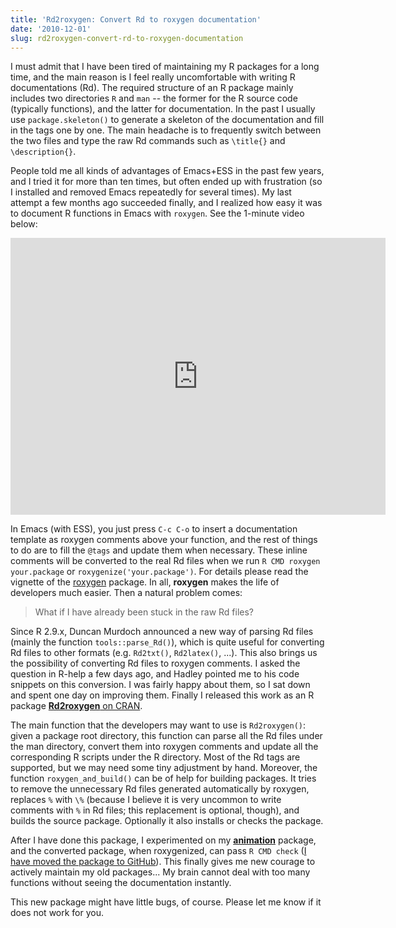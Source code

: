 ```yaml
---
title: 'Rd2roxygen: Convert Rd to roxygen documentation'
date: '2010-12-01'
slug: rd2roxygen-convert-rd-to-roxygen-documentation
---
```


I must admit that I have been tired of maintaining my R packages for a long time, and the main reason is I feel really uncomfortable with writing R documentations (Rd). The required structure of an R package mainly includes two directories `R` and `man` -- the former for the R source code (typically functions), and the latter for documentation. In the past I usually use `package.skeleton()` to generate a skeleton of the documentation and fill in the tags one by one. The main headache is to frequently switch between the two files and type the raw Rd commands such as `\title{}` and `\description{}`.

People told me all kinds of advantages of Emacs+ESS in the past few years, and I tried it for more than ten times, but often ended up with frustration (so I installed and removed Emacs repeatedly for several times). My last attempt a few months ago succeeded finally, and I realized how easy it was to document R functions in Emacs with `roxygen`. See the 1-minute video below:

<iframe src="https://player.vimeo.com/video/16619180?badge=0" width="600" height="443" frameborder="0" webkitAllowFullScreen mozallowfullscreen allowFullScreen></iframe>

In Emacs (with ESS), you just press `C-c C-o` to insert a documentation template as roxygen comments above your function, and the rest of things to do are to fill the `@tags` and update them when necessary. These inline comments will be converted to the real Rd files when we run `R CMD roxygen your.package` or `roxygenize('your.package')`. For details please read the vignette of the [roxygen](http://cran.r-project.org/package=roxygen) package. In all, **roxygen** makes the life of developers much easier. Then a natural problem comes:

> What if I have already been stuck in the raw Rd files?

Since R 2.9.x, Duncan Murdoch announced a new way of parsing Rd files (mainly the function `tools::parse_Rd()`), which is quite useful for converting Rd files to other formats (e.g. `Rd2txt()`, `Rd2latex()`, ...). This also brings us the possibility of converting Rd files to roxygen comments. I asked the question in R-help a few days ago, and Hadley pointed me to his code snippets on this conversion. I was fairly happy about them, so I sat down and spent one day on improving them. Finally I released this work as an R package [**Rd2roxygen** on CRAN](http://cran.r-project.org/packages=Rd2roxygen).

The main function that the developers may want to use is `Rd2roxygen()`: given a package root directory, this function can parse all the Rd files under the man directory, convert them into roxygen comments and update all the corresponding R scripts under the R directory. Most of the Rd tags are supported, but we may need some tiny adjustment by hand. Moreover, the function `roxygen_and_build()` can be of help for building packages. It tries to remove the unnecessary Rd files generated automatically by roxygen, replaces `%` with `\%` (because I believe it is very uncommon to write comments with `%` in Rd files; this replacement is optional, though), and builds the source package. Optionally it also installs or checks the package.

After I have done this package, I experimented on my [**animation**](http://cran.r-project.org/packages=animation) package, and the converted package, when roxygenized, can pass `R CMD check` ([I have moved the package to GitHub](https://github.com/yihui/animation)). This finally gives me new courage to actively maintain my old packages... My brain cannot deal with too many functions without seeing the documentation instantly.

This new package might have little bugs, of course. Please let me know if it does not work for you.

